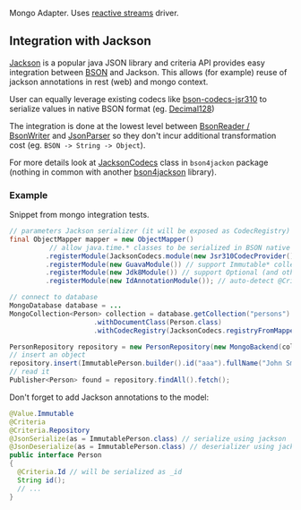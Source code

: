 Mongo Adapter. Uses [reactive streams](https://mongodb.github.io/mongo-java-driver-reactivestreams/) driver.

## Integration with Jackson
[Jackson](https://github.com/FasterXML/jackson) is a popular java JSON library and criteria API provides easy integration
between [BSON](http://bsonspec.org/) and Jackson. This allows (for example) reuse of jackson annotations in rest (web) and mongo context. 

User can equally leverage existing codecs like [bson-codecs-jsr310](https://github.com/cbartosiak/bson-codecs-jsr310) to serialize
values in native BSON format (eg. [Decimal128](https://github.com/mongodb/specifications/blob/master/source/bson-decimal128/decimal128.rst))    

The integration is done at the lowest level between 
[BsonReader / BsonWriter](https://mongodb.github.io/mongo-java-driver/3.10/bson/readers-and-writers/) 
and [JsonParser](https://fasterxml.github.io/jackson-core/javadoc/2.8/com/fasterxml/jackson/core/JsonParser.html) so 
they don't incur additional transformation cost (eg. `BSON -> String -> Object`).

For more details look at [JacksonCodecs](https://github.com/immutables/immutables/blob/master/criteria/mongo/src/org/immutables/criteria/mongo/bson4jackson/JacksonCodecs.java) class 
 in `bson4jackon` package (nothing in common with another [bson4jackson](https://github.com/michel-kraemer/bson4jackson) library).

### Example
Snippet from mongo integration tests.
 
```java
// parameters Jackson serializer (it will be exposed as CodecRegistry)
final ObjectMapper mapper = new ObjectMapper()
          // allow java.time.* classes to be serialized in BSON native types: date / timestamp
         .registerModule(JacksonCodecs.module(new Jsr310CodecProvider())) 
         .registerModule(new GuavaModule()) // support Immutable* collections
         .registerModule(new Jdk8Module()) // support Optional (and others)
         .registerModule(new IdAnnotationModule()); // auto-detect @Criteria.Id annotation and persist is as _id

// connect to database
MongoDatabase database = ...
MongoCollection<Person> collection = database.getCollection("persons")
                     .withDocumentClass(Person.class)
                     .withCodecRegistry(JacksonCodecs.registryFromMapper(mapper));

PersonRepository repository = new PersonRepository(new MongoBackend(collection));
// insert an object
repository.insert(ImmutablePerson.builder().id("aaa").fullName("John Smith").age(22).build());
// read it
Publisher<Person> found = repository.findAll().fetch();
```  

Don't forget to add Jackson annotations to the model:
```java
@Value.Immutable
@Criteria
@Criteria.Repository
@JsonSerialize(as = ImmutablePerson.class) // serialize using jackson
@JsonDeserialize(as = ImmutablePerson.class) // deserializer using jackson
public interface Person 
{
  @Criteria.Id // will be serialized as _id
  String id();
  // ...
}
```
